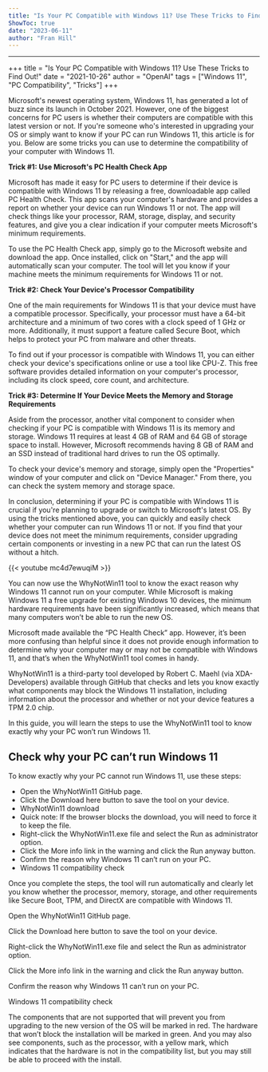 ```yaml
---
title: "Is Your PC Compatible with Windows 11? Use These Tricks to Find Out!"
ShowToc: true 
date: "2023-06-11"
author: "Fran Hill"
---
```

*****
+++ 
title = "Is Your PC Compatible with Windows 11? Use These Tricks to Find Out!" 
date = "2021-10-26" 
author = "OpenAI" 
tags = ["Windows 11", "PC Compatibility", "Tricks"] 
+++ 

Microsoft's newest operating system, Windows 11, has generated a lot of buzz since its launch in October 2021. However, one of the biggest concerns for PC users is whether their computers are compatible with this latest version or not. If you're someone who's interested in upgrading your OS or simply want to know if your PC can run Windows 11, this article is for you. Below are some tricks you can use to determine the compatibility of your computer with Windows 11.

**Trick #1: Use Microsoft's PC Health Check App**

Microsoft has made it easy for PC users to determine if their device is compatible with Windows 11 by releasing a free, downloadable app called PC Health Check. This app scans your computer's hardware and provides a report on whether your device can run Windows 11 or not. The app will check things like your processor, RAM, storage, display, and security features, and give you a clear indication if your computer meets Microsoft's minimum requirements.

To use the PC Health Check app, simply go to the Microsoft website and download the app. Once installed, click on "Start," and the app will automatically scan your computer. The tool will let you know if your machine meets the minimum requirements for Windows 11 or not.

**Trick #2: Check Your Device's Processor Compatibility**

One of the main requirements for Windows 11 is that your device must have a compatible processor. Specifically, your processor must have a 64-bit architecture and a minimum of two cores with a clock speed of 1 GHz or more. Additionally, it must support a feature called Secure Boot, which helps to protect your PC from malware and other threats.

To find out if your processor is compatible with Windows 11, you can either check your device's specifications online or use a tool like CPU-Z. This free software provides detailed information on your computer's processor, including its clock speed, core count, and architecture.

**Trick #3: Determine If Your Device Meets the Memory and Storage Requirements**

Aside from the processor, another vital component to consider when checking if your PC is compatible with Windows 11 is its memory and storage. Windows 11 requires at least 4 GB of RAM and 64 GB of storage space to install. However, Microsoft recommends having 8 GB of RAM and an SSD instead of traditional hard drives to run the OS optimally.

To check your device's memory and storage, simply open the "Properties" window of your computer and click on "Device Manager." From there, you can check the system memory and storage space.

In conclusion, determining if your PC is compatible with Windows 11 is crucial if you're planning to upgrade or switch to Microsoft's latest OS. By using the tricks mentioned above, you can quickly and easily check whether your computer can run Windows 11 or not. If you find that your device does not meet the minimum requirements, consider upgrading certain components or investing in a new PC that can run the latest OS without a hitch.

{{< youtube mc4d7ewuqiM >}} 



You can now use the WhyNotWin11 tool to know the exact reason why Windows 11 cannot run on your computer. While Microsoft is making Windows 11 a free upgrade for existing Windows 10 devices, the minimum hardware requirements have been significantly increased, which means that many computers won’t be able to run the new OS.
 
Microsoft made available the “PC Health Check” app. However, it’s been more confusing than helpful since it does not provide enough information to determine why your computer may or may not be compatible with Windows 11, and that’s when the WhyNotWin11 tool comes in handy.
 
WhyNotWin11 is a third-party tool developed by Robert C. Maehl (via XDA-Developers) available through GitHub that checks and lets you know exactly what components may block the Windows 11 installation, including information about the processor and whether or not your device features a TPM 2.0 chip.
 
In this guide, you will learn the steps to use the WhyNotWin11 tool to know exactly why your PC won’t run Windows 11.
 
## Check why your PC can’t run Windows 11
 
To know exactly why your PC cannot run Windows 11, use these steps:
 
- Open the WhyNotWin11 GitHub page.
 - Click the Download here button to save the tool on your device.
 - WhyNotWin11 download
 - Quick note: If the browser blocks the download, you will need to force it to keep the file.
 - Right-click the WhyNotWin11.exe file and select the Run as administrator option.
 - Click the More info link in the warning and click the Run anyway button.
 - Confirm the reason why Windows 11 can’t run on your PC.
 - Windows 11 compatibility check

 
Once you complete the steps, the tool will run automatically and clearly let you know whether the processor, memory, storage, and other requirements like Secure Boot, TPM, and DirectX are compatible with Windows 11.
 
Open the WhyNotWin11 GitHub page.
 
Click the Download here button to save the tool on your device.
 
Right-click the WhyNotWin11.exe file and select the Run as administrator option.
 
Click the More info link in the warning and click the Run anyway button.
 
Confirm the reason why Windows 11 can’t run on your PC.
 
Windows 11 compatibility check

 
The components that are not supported that will prevent you from upgrading to the new version of the OS will be marked in red. The hardware that won’t block the installation will be marked in green. And you may also see components, such as the processor, with a yellow mark, which indicates that the hardware is not in the compatibility list, but you may still be able to proceed with the install.




